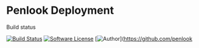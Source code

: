 # Penlook Deployment

Build status

[![Build Status](https://travis-ci.org/penlook/backend.svg?branch=master)](https://travis-ci.org/penlook/backend) [![Software License](https://img.shields.io/badge/license-MIT-blue.svg?style=flat)](LICENSE.md) [![Author](http://img.shields.io/badge/author-penlook-red.svg?style=flat)](https://github.com/penlook